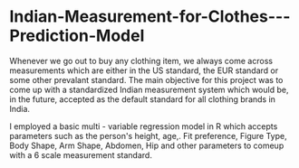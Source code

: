# Indian-Measurement-for-Clothes---Prediction-Model

Whenever we go out to buy any clothing item, we always come across measurements which are either in the US standard, the EUR standard or some other prevalant standard.
The main objective for this project was to come up with a standardized Indian measurement system which would be, in the future, accepted as the default standard for all clothing brands in India.

I employed a basic multi - variable regression model in R which accepts parameters such as the person's height, age,. Fit preference, Figure Type, Body Shape, Arm Shape, Abdomen, Hip and other parameters to comeup with a 6 scale measurement standard. 
